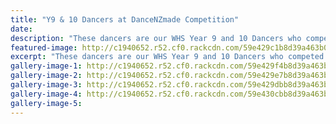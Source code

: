 ```yaml
---
title: "Y9 & 10 Dancers at DanceNZmade Competition"
date: 
description: "These dancers are our WHS Year 9 and 10 Dancers who competed at the DanceNZmade Competition Finals..."
featured-image: http://c1940652.r52.cf0.rackcdn.com/59e429c1b8d39a463b0002a8/21761606_366144663807878_1452166141909288440x2_n.jpg
excerpt: "These dancers are our WHS Year 9 and 10 Dancers who competed at the DanceNZmade Competition Finals in Palmerston North on the 23 September at the Regent Theatre."
gallery-image-1: http://c1940652.r52.cf0.rackcdn.com/59e429f4b8d39a463b0002ae/21766843_366144673807877_2030323803760000513_n.jpg
gallery-image-2: http://c1940652.r52.cf0.rackcdn.com/59e429e7b8d39a463b0002ac/21764918_366144660474545_2127535213830015918_n.jpg
gallery-image-3: http://c1940652.r52.cf0.rackcdn.com/59e429dbb8d39a463b0002aa/21761606_366144663807878_1452166141909288440_n.jpg
gallery-image-4: http://c1940652.r52.cf0.rackcdn.com/59e430cbb8d39a463b0002b4/Dance-NZ-Made-image.jpg
gallery-image-5: 
---
```

